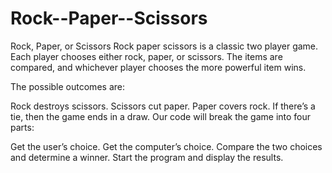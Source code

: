# Rock--Paper--Scissors
Rock, Paper, or Scissors
Rock paper scissors is a classic two player game. Each player chooses either rock, paper, or scissors. The items are compared, and whichever player chooses the more powerful item wins.

The possible outcomes are:

Rock destroys scissors.
Scissors cut paper.
Paper covers rock.
If there’s a tie, then the game ends in a draw.
Our code will break the game into four parts:

Get the user’s choice.
Get the computer’s choice.
Compare the two choices and determine a winner.
Start the program and display the results.

